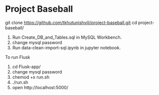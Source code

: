 
# Project Baseball
  git clone https://github.com/tkhutunishvili/project-baseball.git
cd project-baseball/  

1) Run Create_DB_and_Tables.sql in MySQL Workbench.
2) change mysql password  
3) Run data-clean-import-sql.ipynb in jupyter notebook.

To run Flusk  
1) cd Flusk-app/  
2) change mysql password  
3) chemod +x run.sh  
4) ./run.sh  
5) open http://localhost:5000/  



